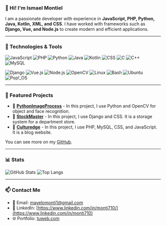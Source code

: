 ### 👋 Hi! I'm Ismael Montiel
I am a passionate developer with experience in **JavaScript, PHP, Python, Java, Kotlin, XML, and CSS**. I have worked with frameworks such as **Django, Vue, and Node.js** to create modern and efficient applications.

---

### 🚀 Technologies & Tools

![JavaScript](https://img.shields.io/badge/JavaScript-F7DF1E?style=for-the-badge&logo=javascript&logoColor=black)
![PHP](https://img.shields.io/badge/PHP-777BB4?style=for-the-badge&logo=php&logoColor=white)
![Python](https://img.shields.io/badge/Python-3776AB?style=for-the-badge&logo=python&logoColor=white)
![Java](https://img.shields.io/badge/Java-007396?style=for-the-badge&logo=java&logoColor=white)
![Kotlin](https://img.shields.io/badge/Kotlin-0095D5?style=for-the-badge&logo=kotlin&logoColor=white)
![CSS](https://img.shields.io/badge/CSS-1572B6?style=for-the-badge&logo=css3&logoColor=white)
![C](https://img.shields.io/badge/c-%2300599C.svg?style=for-the-badge&logo=c&logoColor=white)
![C++](https://img.shields.io/badge/c++-%2300599C.svg?style=for-the-badge&logo=c%2B%2B&logoColor=white)
![MySQL](https://img.shields.io/badge/mysql-4479A1.svg?style=for-the-badge&logo=mysql&logoColor=white)

![Django](https://img.shields.io/badge/Django-092E20?style=for-the-badge&logo=django&logoColor=white)
![Vue.js](https://img.shields.io/badge/Vue.js-4FC08D?style=for-the-badge&logo=vue.js&logoColor=white)
![Node.js](https://img.shields.io/badge/Node.js-339933?style=for-the-badge&logo=node.js&logoColor=white)
![OpenCV](https://img.shields.io/badge/opencv-%23white.svg?style=for-the-badge&logo=opencv&logoColor=white)
![Linux](https://img.shields.io/badge/Linux-FCC624?style=for-the-badge&logo=linux&logoColor=black)
![Bash](https://img.shields.io/badge/Shell_Script-121011?style=for-the-badge&logo=gnu-bash&logoColor=white)
![Ubuntu](https://img.shields.io/badge/Ubuntu-E95420?style=for-the-badge&logo=ubuntu&logoColor=white)
![Pop!_OS](https://img.shields.io/badge/Pop!_OS-48B9C7?style=for-the-badge&logo=popos&logoColor=white)

---

### 📌 Featured Projects
- 🔹 **[PythonImageProcess]([#](https://github.com/Monti710/PythonImageProcess))** - In this project, I use Python and OpenCV for object and face recognition.
- 🔹 **[StockMaster](#https://github.com/Monti710/StockMaster)** - In this project, I use Django and CSS. It is a storage system for a department store.
- 🔹 **[Culturedge](#https://github.com/Monti710/Culturedge)** - In this project, I use PHP, MySQL, CSS, and JavaScript. It is a blog website.

You can see more on my [GitHub](https://github.com/Monti710).

---

### 📊 Stats
![GitHub Stats](https://github-readme-stats.vercel.app/api?username=TuUsuario&show_icons=true&theme=radical)
![Top Langs](https://github-readme-stats.vercel.app/api/top-langs/?username=TuUsuario&layout=compact&theme=radical)

---

### 📫 Contact Me
- 📩 Email: [mayelomonti1@gmail.com](mayelomonti1@gmail.com)
- 💼 LinkedIn: [https://www.linkedin.com/in/monti710/](https://www.linkedin.com/in/monti710)
- 🌐 Portfolio: [tuweb.com](https://tuweb.com)
